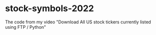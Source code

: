 # stock-symbols-2022
The code from my video "Download All US stock tickers currently listed using FTP / Python"
